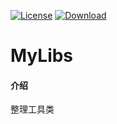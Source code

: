 [![License](https://img.shields.io/badge/license-Apache%202-green.svg)](https://www.apache.org/licenses/LICENSE-2.0)
[![Download](https://api.bintray.com/packages/bluesky/maven/util/images/download.svg) ](https://bintray.com/bluesky/maven/util/_latestVersion)

# MyLibs

#### 介绍
整理工具类